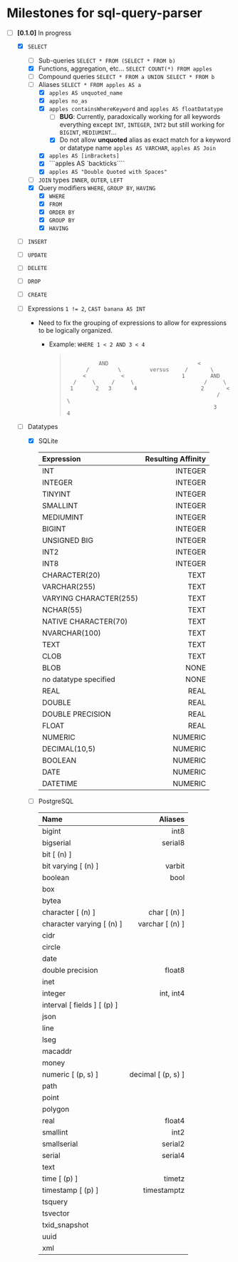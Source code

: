 # Milestones for sql-query-parser

- [ ] **[0.1.0]** In progress
  - [x] `SELECT`
    - [ ] Sub-queries `SELECT * FROM (SELECT * FROM b)`
    - [x] Functions, aggregation, etc... `SELECT COUNT(*) FROM apples`
    - [ ] Compound queries `SELECT * FROM a UNION SELECT * FROM b`
    - [ ] Aliases `SELECT * FROM apples AS a`
      - [x] `apples AS unquoted_name`
      - [x] `apples no_as`
      - [x] `apples containsWhereKeyword` and `apples AS floatDatatype`
        - [ ] **BUG**: Currently, paradoxically working for all keywords everything except `INT`, `INTEGER`, `INT2` but still working for `BIGINT`, `MEDIUMINT`...
        - [x] Do not allow **unquoted** alias as exact match for a keyword or datatype name `apples AS VARCHAR`, `apples AS Join`
      - [x] `apples AS [inBrackets]`
      - [x] ```apples AS `backticks````
      - [x] `apples AS "Double Quoted with Spaces"`
    - [ ] `JOIN` types `INNER`, `OUTER`, `LEFT`
    - [x] Query modifiers `WHERE`, `GROUP BY`, `HAVING`
      - [x] `WHERE`
      - [x] `FROM`
      - [x] `ORDER BY`
      - [x] `GROUP BY`
      - [x] `HAVING`
  - [ ] `INSERT`
  - [ ] `UPDATE`
  - [ ] `DELETE`
  - [ ] `DROP`
  - [ ] `CREATE`
  - [ ] Expressions `1 != 2`, `CAST banana AS INT`
    - Need to fix the grouping of expressions to allow for expressions to be logically organized.
      - Example: `WHERE 1 < 2 AND 3 < 4`

        > ```
        >
        >           AND                            <
        >       /         \         versus     /       \
        >      <           <                  1        AND
        >   /     \     /     \                      /     \
        >  1       2   3       4                    2       <
        >                                                /     \
        >                                               3       4
        > ```

  - [ ] Datatypes
    - [x] SQLite

      | Expression                  | Resulting Affinity |
      |:--------------------------- | ------------------:|
      | INT                         | INTEGER            |
      | INTEGER                     | INTEGER            |
      | TINYINT                     | INTEGER            |
      | SMALLINT                    | INTEGER            |
      | MEDIUMINT                   | INTEGER            |
      | BIGINT                      | INTEGER            |
      | UNSIGNED BIG                | INTEGER            |
      | INT2                        | INTEGER            |
      | INT8	                      | INTEGER            |
      | CHARACTER(20)               | TEXT               |
      | VARCHAR(255)                | TEXT               |
      | VARYING CHARACTER(255)      | TEXT               |
      | NCHAR(55)                   | TEXT               |
      | NATIVE CHARACTER(70)        | TEXT               |
      | NVARCHAR(100)               | TEXT               |
      | TEXT                        | TEXT               |
      | CLOB	                      | TEXT               |
      | BLOB                        | NONE               |
      | no datatype specified	      | NONE               |
      | REAL                        | REAL               |
      | DOUBLE                      | REAL               |
      | DOUBLE PRECISION            | REAL               |
      | FLOAT	                      | REAL               |
      | NUMERIC                     | NUMERIC            |
      | DECIMAL(10,5)               | NUMERIC            |
      | BOOLEAN                     | NUMERIC            |
      | DATE                        | NUMERIC            |
      | DATETIME	                  | NUMERIC            |

    - [ ] PostgreSQL

      | Name                        | Aliases            |
      |:--------------------------- | ------------------:|
      | bigint                      | int8	             |
      | bigserial	                  | serial8	           |
      | bit [ (n) ]	 	              |                    |
      | bit varying [ (n) ]	        | varbit	           |
      | boolean	                    | bool	             |
      | box	 	                      |                    |
      | bytea	 	                    |                    |
      | character [ (n) ]	          | char [ (n) ]       |
      | character varying [ (n) ]   |	varchar [ (n) ]    |
      | cidr                        |                    |
      | circle                      |                    |
      | date                        |                    |
      | double precision	          | float8             |
      | inet	 	                    |                    |
      | integer	                    | int, int4	         |
      | interval [ fields ] [ (p) ] |                    |
      | json                        |                    |
      | line	 	                    |                    |
      | lseg	                      |                    |
      | macaddr	                    |                    |
      | money	                      |                    |
      | numeric [ (p, s) ]          | decimal [ (p, s) ] |
      | path                        |                    |
      | point                       |                    |
      | polygon	                    |                    |
      | real	                      | float4             |
      | smallint                    | int2               |
      | smallserial	                | serial2            |
      | serial                      | serial4            |
      | text                        |                    |
      | time [ (p) ] 	              | timetz             |
      | timestamp [ (p) ]           | timestamptz	      |
      | tsquery                     |                    |
      | tsvector                    |                    |
      | txid_snapshot	              |                    |
      | uuid                        |                    |
      | xml                         |                    |
